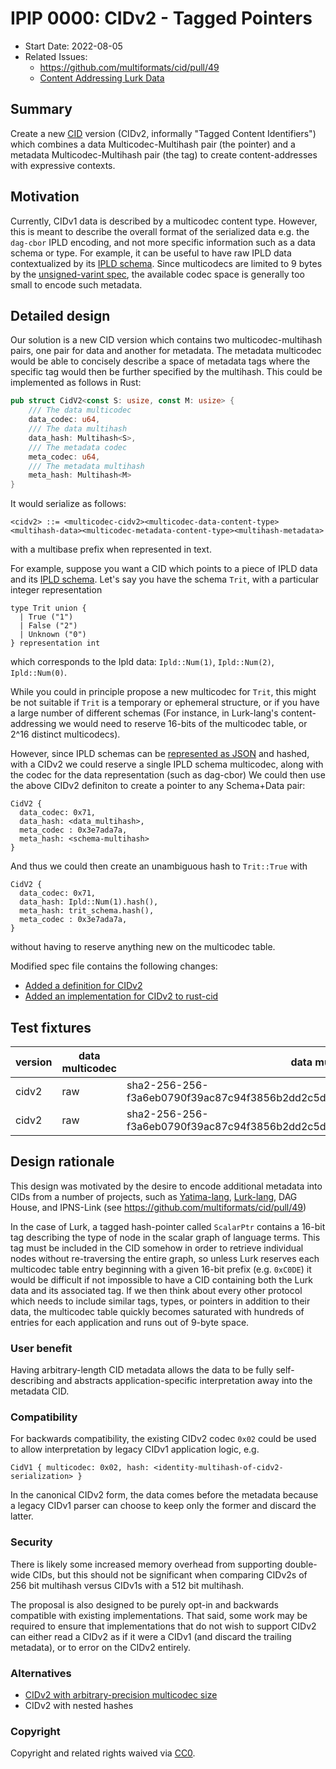 # IPIP 0000: CIDv2 - Tagged Pointers

<!-- IPIP number will be assigned by an editor. When opening a pull request to
submit your IPIP, please use number 0000 and an abbreviated title in the filename,
`0000-draft-title-abbrev.md`. -->

- Start Date: 2022-08-05
- Related Issues:
  - https://github.com/multiformats/cid/pull/49
  - [Content Addressing Lurk Data](https://gist.github.com/johnchandlerburnham/d9b1b88d49b1e98af607754c0034f1c7)

## Summary

<!--One paragraph explanation of the IPIP.-->
Create a new [CID](https://github.com/multiformats/cid) version (CIDv2, informally "Tagged Content Identifiers") which combines a data Multicodec-Multihash pair (the pointer) and a metadata Multicodec-Multihash pair (the tag) to create content-addresses with expressive contexts.

## Motivation

Currently, CIDv1 data is described by a multicodec content type. However, this is meant to describe the overall format of the serialized data e.g. the `dag-cbor` IPLD encoding, and not more specific information such as a data schema or type. For example, it can be useful to have raw IPLD data contextualized by its [IPLD schema](https://ipld.io/docs/schemas/intro/). Since multicodecs are limited to 9 bytes  by the [unsigned-varint spec](https://github.com/multiformats/unsigned-varint#practical-maximum-of-9-bytes-for-security), the available codec space is generally too small to encode such metadata.

## Detailed design

Our solution is a new CID version which contains two multicodec-multihash pairs, one pair for data and another for metadata. The metadata multicodec would be able to concisely describe a space of metadata tags where the specific tag would then be further specified by the multihash. This could be implemented as follows in Rust:

```rust
pub struct CidV2<const S: usize, const M: usize> {
    /// The data multicodec
    data_codec: u64,
    /// The data multihash
    data_hash: Multihash<S>,
    /// The metadata codec
    meta_codec: u64,
    /// The metadata multihash
    meta_hash: Multihash<M>
}
```

It would serialize as follows:

```
<cidv2> ::= <multicodec-cidv2><multicodec-data-content-type><multihash-data><multicodec-metadata-content-type><multihash-metadata>
```

with a multibase prefix when represented in text.

For example, suppose you want a CID which points to a piece of IPLD data and its [IPLD schema](https://ipld.io/docs/schemas/). Let's say you have the schema `Trit`, with a particular integer representation 

```
type Trit union {
  | True ("1")
  | False ("2")
  | Unknown ("0")
} representation int
```

which corresponds to the Ipld data: `Ipld::Num(1)`, `Ipld::Num(2)`, `Ipld::Num(0)`.

While you could in principle propose a new multicodec for `Trit`, this might be not suitable if `Trit` is a temporary or ephemeral structure, or if you have a large number of different schemas (For instance, in Lurk-lang's content-addressing we would need to reserve 16-bits of the multicodec table, or 2^16 distinct multicodecs).

However, since IPLD schemas can be [represented as JSON](https://ipld.io/specs/schemas/#dsl-vs-dmt) and hashed, with a CIDv2 we could reserve a single IPLD schema multicodec, along with the codec for the data representation (such as dag-cbor)
We could then use the above CIDv2 definiton to create a pointer to any Schema+Data pair:

```
CidV2 { 
  data_codec: 0x71,
  data_hash: <data_multihash>,
  meta_codec : 0x3e7ada7a, 
  meta_hash: <schema-multihash> 
}
```

And thus we could then create an unambiguous hash to `Trit::True` with

```
CidV2 {
  data_codec: 0x71, 
  data_hash: Ipld::Num(1).hash(),
  meta_hash: trit_schema.hash(), 
  meta_codec : 0x3e7ada7a,
}
```
without having to reserve anything new on the multicodec table.

Modified spec file contains the following changes:
- [Added a definition for CIDv2](https://github.com/yatima-inc/cid/blob/master/README.md)
- [Added an implementation for CIDv2 to rust-cid](https://github.com/yatima-inc/rust-cid/tree/cid-v2)

## Test fixtures

| version | data multicodec | data multihash | metadata multicodec | metadata multihash | base32lower CIDv2 |
|-|-|-|-|-|-|
| cidv2   | raw | sha2-256-256-f3a6eb0790f39ac87c94f3856b2dd2c5d110e6811602261a9a923d3bb23adc8b7 | raw | sha2-256-256-fea3bd73e2b506e00527232b3ed743c066da83a8e3066f62a71e75eb9b4aa1db6 | bajkreib2n2yhsdzzvsd4stzyk2zn2lc5cehgqelaejq2tkjd2o5shloiw5kreihkhplt4k2qnyafe4rswpwxipagnwudvdrqm33cu4phl243jkq5wy |
| cidv2 | raw | sha2-256-256-f3a6eb0790f39ac87c94f3856b2dd2c5d110e6811602261a9a923d3bb23adc8b7 | identity | identity-4-6d657461 | bajkreib2n2yhsdzzvsd4stzyk2zn2lc5cehgqelaejq2tkjd2o5shloiw4aaabdnmv2gc |



## Design rationale

This design was motivated by the desire to encode additional metadata into CIDs from a number of projects, such as [Yatima-lang](https://github.com/yatima-inc/yatima-lang), [Lurk-lang](https://github.com/lurk-lang/lurk-rs), DAG House, and IPNS-Link (see https://github.com/multiformats/cid/pull/49)

In the case of Lurk, a tagged hash-pointer called `ScalarPtr` contains a 16-bit tag describing the type of node in the scalar graph of language terms. This tag must be included in the CID somehow in order to retrieve individual nodes without re-traversing the entire graph, so unless Lurk reserves each multicodec table entry beginning with a given 16-bit prefix (e.g. `0xC0DE`) it would be difficult if not impossible to have a CID containing both the Lurk data and its associated tag. If we then think about every other protocol which needs to include similar tags, types, or pointers in addition to their data, the multicodec table quickly becomes saturated with hundreds of entries for each application and runs out of 9-byte space.

### User benefit

Having arbitrary-length CID metadata allows the data to be fully self-describing and abstracts application-specific interpretation away into the metadata CID.

### Compatibility

For backwards compatibility, the existing CIDv2 codec `0x02` could be used to allow interpretation by legacy CIDv1 application logic, e.g.
```
CidV1 { multicodec: 0x02, hash: <identity-multihash-of-cidv2-serialization> }
```

In the canonical CIDv2 form, the data comes before the metadata because a legacy CIDv1 parser can choose to keep only the former and discard the latter.

### Security

There is likely some increased memory overhead from supporting double-wide CIDs, but this should not be significant when comparing CIDv2s of 256 bit multihash versus CIDv1s with a 512 bit multihash. 

The proposal is also designed to be purely opt-in and backwards compatible with existing implementations. That said, some work may be required to ensure that implementations that do not wish to support CIDv2 can either read a CIDv2 as if it were a CIDv1 (and discard the trailing metadata), or to error on the CIDv2 entirely.

### Alternatives

- [CIDv2 with arbitrary-precision multicodec size](
https://gist.github.com/johnchandlerburnham/d9b1b88d49b1e98af607754c0034f1c7#appendix-a-cidv2-and-arbitrary-precision-multicodec)
- CIDv2 with nested hashes

### Copyright

Copyright and related rights waived via [CC0](https://creativecommons.org/publicdomain/zero/1.0/).
